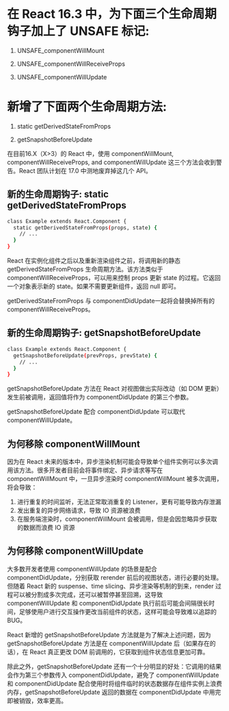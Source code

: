 
# 在 React 16.3 中，为下面三个生命周期钩子加上了 UNSAFE 标记:

1. UNSAFE_componentWillMount
   
2. UNSAFE_componentWillReceiveProps
   
3. UNSAFE_componentWillUpdate
   
# 新增了下面两个生命周期方法:

1. static getDerivedStateFromProps

2. getSnapshotBeforeUpdate

在目前16.X（X>3）的 React 中，使用 componentWillMount, componentWillReceiveProps, and componentWillUpdate 这三个方法会收到警告。React 团队计划在 17.0 中测地废弃掉这几个 API。

## 新的生命周期钩子: static getDerivedStateFromProps

```sh
class Example extends React.Component {
  static getDerivedStateFromProps(props, state) {
    // ...
  }
}
```

React 在实例化组件之后以及重新渲染组件之前，将调用新的静态 getDerivedStateFromProps 生命周期方法。该方法类似于 componentWillReceiveProps，可以用来控制 props 更新 state 的过程。它返回一个对象表示新的 state。如果不需要更新组件，返回 null 即可。

getDerivedStateFromProps 与 componentDidUpdate一起将会替换掉所有的 componentWillReceiveProps。

## 新的生命周期钩子:  getSnapshotBeforeUpdate

```sh
class Example extends React.Component {
  getSnapshotBeforeUpdate(prevProps, prevState) {
    // ...
  }
}
```

getSnapshotBeforeUpdate 方法在 React 对视图做出实际改动（如 DOM 更新）发生前被调用，返回值将作为 componentDidUpdate 的第三个参数。

getSnapshotBeforeUpdate 配合 componentDidUpdate 可以取代 componentWillUpdate。

## 为何移除 componentWillMount

因为在 React 未来的版本中，异步渲染机制可能会导致单个组件实例可以多次调用该方法。很多开发者目前会将事件绑定、异步请求等写在 componentWillMount 中，一旦异步渲染时 componentWillMount 被多次调用，将会导致：

1. 进行重复的时间监听，无法正常取消重复的 Listener，更有可能导致内存泄漏
2. 发出重复的异步网络请求，导致 IO 资源被浪费
3. 在服务端渲染时，componentWillMount 会被调用，但是会因忽略异步获取的数据而浪费 IO 资源

## 为何移除 componentWillUpdate

大多数开发者使用 componentWillUpdate 的场景是配合 componentDidUpdate，分别获取 rerender 前后的视图状态，进行必要的处理。但随着 React 新的 suspense、time slicing、异步渲染等机制的到来，render 过程可以被分割成多次完成，还可以被暂停甚至回溯，这导致 componentWillUpdate 和 componentDidUpdate 执行前后可能会间隔很长时间，足够使用户进行交互操作更改当前组件的状态，这样可能会导致难以追踪的 BUG。

React 新增的 getSnapshotBeforeUpdate 方法就是为了解决上述问题，因为 getSnapshotBeforeUpdate 方法是在 componentWillUpdate 后（如果存在的话），在 React 真正更改 DOM 前调用的，它获取到组件状态信息更加可靠。

除此之外，getSnapshotBeforeUpdate 还有一个十分明显的好处：它调用的结果会作为第三个参数传入 componentDidUpdate，避免了 componentWillUpdate 和 componentDidUpdate 配合使用时将组件临时的状态数据存在组件实例上浪费内存，getSnapshotBeforeUpdate 返回的数据在 componentDidUpdate 中用完即被销毁，效率更高。
